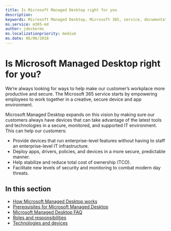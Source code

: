 ```yaml
---
title: Is Microsoft Managed Desktop right for you 
description:  
keywords: Microsoft Managed Desktop, Microsoft 365, service, documentation
ms.service: m365-md
author: jdeckerms
ms.localizationpriority: medium
ms.date: 06/06/2018
---
```


# Is Microsoft Managed Desktop right for you?

<!--from Overview-->

We’re always looking for ways to help make our customer’s workplace more productive and secure. The Microsoft 365 service starts by empowering employees to work together in a creative, secure device and app environment.  

Microsoft Managed Desktop expands on this vision by making sure our customers always have devices that can take advantage of the latest tools and technologies in a secure, monitored, and supported IT environment. This can help our customers:

- Provide devices that run enterprise-level features without having to staff an enterprise-level IT infrastructure. 
- Deploy apps, drivers, policies, and devices in a more secure, predictable manner. 
- Help stabilize and reduce total cost of ownership (TCO). 
- Facilitate new levels of security and monitoring to combat modern day threats.   

## In this section

- [How Microsoft Managed Desktop works](intro/how-managed-desktop-works.md)
- [Prerequisites for Microsoft Managed Desktop](intro/prerequisites.md)
- [Microsoft Managed Desktop FAQ](intro/faq.md)
- [Roles and responsibilities](intro/roles-and-responsibilities.md)
- [Technologies and devices](intro/technologies-and-devices.md)
